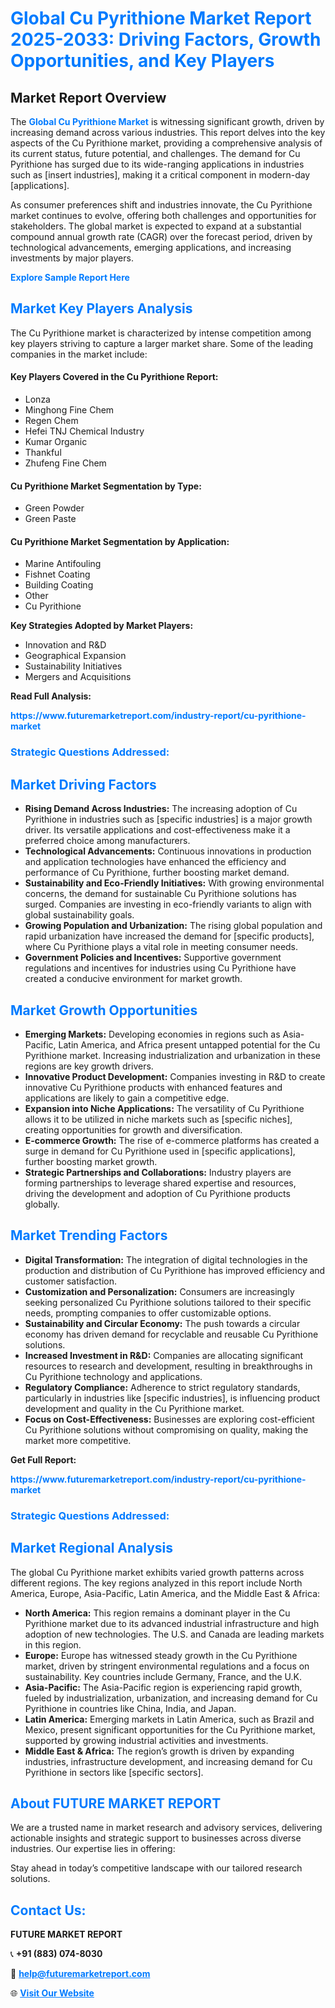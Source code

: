 <h1 style="color: #007BFF;">Global Cu Pyrithione Market Report 2025-2033: Driving Factors, Growth Opportunities, and Key Players</h1>

<section id="overview">
<h2>Market Report Overview</h2>
<p>The <a href="https://www.futuremarketreport.com/industry-report/cu-pyrithione-market" style="color: #007BFF; text-decoration: none;"><strong>Global Cu Pyrithione Market</strong></a> is witnessing significant growth, driven by increasing demand across various industries. This report delves into the key aspects of the Cu Pyrithione market, providing a comprehensive analysis of its current status, future potential, and challenges. The demand for Cu Pyrithione has surged due to its wide-ranging applications in industries such as [insert industries], making it a critical component in modern-day [applications].</p>
<p>As consumer preferences shift and industries innovate, the Cu Pyrithione market continues to evolve, offering both challenges and opportunities for stakeholders. The global market is expected to expand at a substantial compound annual growth rate (CAGR) over the forecast period, driven by technological advancements, emerging applications, and increasing investments by major players.</p>
</section>

<section id="overview">
<p><a href="https://www.futuremarketreport.com/request-sample/reportId=116587" style="color: #007BFF; text-decoration: none;"><strong>Explore Sample Report Here</strong></a></p>
</section>

<section id="key-players">
<h2 style="color: #007BFF;">Market Key Players Analysis</h2>
<p>The Cu Pyrithione market is characterized by intense competition among key players striving to capture a larger market share. Some of the leading companies in the market include:</p>
<h4>Key Players Covered in the Cu Pyrithione Report:</h4>
<ul><li>Lonza</li><li>Minghong Fine Chem</li><li>Regen Chem</li><li>Hefei TNJ Chemical Industry</li><li>Kumar Organic</li><li>Thankful</li><li>Zhufeng Fine Chem</li></ul>
<h4>Cu Pyrithione Market Segmentation by Type:</h4>
<ul><li>Green Powder</li><li>Green Paste</li></ul>

<h4>Cu Pyrithione Market Segmentation by Application:</h4>
<ul><li>Marine Antifouling</li><li>Fishnet Coating</li><li>Building Coating</li><li>Other</li><li>Cu Pyrithione</li></ul>
<p><strong>Key Strategies Adopted by Market Players:</strong></p>
<ul>
<li>Innovation and R&D</li>
<li>Geographical Expansion</li>
<li>Sustainability Initiatives</li>
<li>Mergers and Acquisitions</li>
</ul>
</section>

<section>
<p><strong>Read Full Analysis: </strong></p><a href="https://www.futuremarketreport.com/industry-report/cu-pyrithione-market" style="color: #007BFF; text-decoration: none;"><strong>https://www.futuremarketreport.com/industry-report/cu-pyrithione-market</strong></a>
<h3 style="color: #007BFF;">Strategic Questions Addressed:</h3>
</section>

<section id="driving-factors">
<h2 style="color: #007BFF;">Market Driving Factors</h2>
<ul>
<li><strong>Rising Demand Across Industries:</strong> The increasing adoption of Cu Pyrithione in industries such as [specific industries] is a major growth driver. Its versatile applications and cost-effectiveness make it a preferred choice among manufacturers.</li>
<li><strong>Technological Advancements:</strong> Continuous innovations in production and application technologies have enhanced the efficiency and performance of Cu Pyrithione, further boosting market demand.</li>
<li><strong>Sustainability and Eco-Friendly Initiatives:</strong> With growing environmental concerns, the demand for sustainable Cu Pyrithione solutions has surged. Companies are investing in eco-friendly variants to align with global sustainability goals.</li>
<li><strong>Growing Population and Urbanization:</strong> The rising global population and rapid urbanization have increased the demand for [specific products], where Cu Pyrithione plays a vital role in meeting consumer needs.</li>
<li><strong>Government Policies and Incentives:</strong> Supportive government regulations and incentives for industries using Cu Pyrithione have created a conducive environment for market growth.</li>
</ul>
</section>

<section id="growth-opportunities">
<h2 style="color: #007BFF;">Market Growth Opportunities</h2>
<ul>
<li><strong>Emerging Markets:</strong> Developing economies in regions such as Asia-Pacific, Latin America, and Africa present untapped potential for the Cu Pyrithione market. Increasing industrialization and urbanization in these regions are key growth drivers.</li>
<li><strong>Innovative Product Development:</strong> Companies investing in R&D to create innovative Cu Pyrithione products with enhanced features and applications are likely to gain a competitive edge.</li>
<li><strong>Expansion into Niche Applications:</strong> The versatility of Cu Pyrithione allows it to be utilized in niche markets such as [specific niches], creating opportunities for growth and diversification.</li>
<li><strong>E-commerce Growth:</strong> The rise of e-commerce platforms has created a surge in demand for Cu Pyrithione used in [specific applications], further boosting market growth.</li>
<li><strong>Strategic Partnerships and Collaborations:</strong> Industry players are forming partnerships to leverage shared expertise and resources, driving the development and adoption of Cu Pyrithione products globally.</li>
</ul>
</section>

<section id="trending-factors">
<h2 style="color: #007BFF;">Market Trending Factors</h2>
<ul>
<li><strong>Digital Transformation:</strong> The integration of digital technologies in the production and distribution of Cu Pyrithione has improved efficiency and customer satisfaction.</li>
<li><strong>Customization and Personalization:</strong> Consumers are increasingly seeking personalized Cu Pyrithione solutions tailored to their specific needs, prompting companies to offer customizable options.</li>
<li><strong>Sustainability and Circular Economy:</strong> The push towards a circular economy has driven demand for recyclable and reusable Cu Pyrithione solutions.</li>
<li><strong>Increased Investment in R&D:</strong> Companies are allocating significant resources to research and development, resulting in breakthroughs in Cu Pyrithione technology and applications.</li>
<li><strong>Regulatory Compliance:</strong> Adherence to strict regulatory standards, particularly in industries like [specific industries], is influencing product development and quality in the Cu Pyrithione market.</li>
<li><strong>Focus on Cost-Effectiveness:</strong> Businesses are exploring cost-efficient Cu Pyrithione solutions without compromising on quality, making the market more competitive.</li>
</ul>
</section>

<section>
<p><strong>Get Full Report: </strong></p><a href="https://www.futuremarketreport.com/industry-report/cu-pyrithione-market" style="color: #007BFF; text-decoration: none;"><strong>https://www.futuremarketreport.com/industry-report/cu-pyrithione-market</strong></a>
<h3 style="color: #007BFF;">Strategic Questions Addressed:</h3>
</section>


<section id="regional-analysis">
<h2 style="color: #007BFF;">Market Regional Analysis</h2>
<p>The global Cu Pyrithione market exhibits varied growth patterns across different regions. The key regions analyzed in this report include North America, Europe, Asia-Pacific, Latin America, and the Middle East & Africa:</p>
<ul>
<li><strong>North America:</strong> This region remains a dominant player in the Cu Pyrithione market due to its advanced industrial infrastructure and high adoption of new technologies. The U.S. and Canada are leading markets in this region.</li>
<li><strong>Europe:</strong> Europe has witnessed steady growth in the Cu Pyrithione market, driven by stringent environmental regulations and a focus on sustainability. Key countries include Germany, France, and the U.K.</li>
<li><strong>Asia-Pacific:</strong> The Asia-Pacific region is experiencing rapid growth, fueled by industrialization, urbanization, and increasing demand for Cu Pyrithione in countries like China, India, and Japan.</li>
<li><strong>Latin America:</strong> Emerging markets in Latin America, such as Brazil and Mexico, present significant opportunities for the Cu Pyrithione market, supported by growing industrial activities and investments.</li>
<li><strong>Middle East & Africa:</strong> The region’s growth is driven by expanding industries, infrastructure development, and increasing demand for Cu Pyrithione in sectors like [specific sectors].</li>
</ul>
</section>

<footer>
<h2 style="color: #007BFF;">About FUTURE MARKET REPORT</h2>
<p>We are a trusted name in market research and advisory services, delivering actionable insights and strategic support to businesses across diverse industries. Our expertise lies in offering:</p>

<p>Stay ahead in today’s competitive landscape with our tailored research solutions.</p>

<h2 style="color: #007BFF;">Contact Us:</h2>
<p><strong>FUTURE MARKET REPORT</strong></p>
<p>📞 <strong>+91 (883) 074-8030</strong></p>
<p>📧 <strong><a href="mailto:help@futuremarketreport.com" style="color: #007BFF;">help@futuremarketreport.com</a></strong></p>
<p>🌐 <strong><a href="https://www.futuremarketreport.com/" style="color: #007BFF;">Visit Our Website</a></strong></p>
</footer>